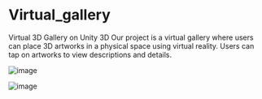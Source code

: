 # Virtual_gallery
Virtual 3D Gallery on Unity 3D
Our project is a virtual gallery where users can place 3D artworks in a physical space using virtual reality.
Users can tap on artworks to view descriptions and details.

![image](https://github.com/user-attachments/assets/ee5ebd1c-9303-45ba-a143-120ddaae4e66)

![image](https://github.com/user-attachments/assets/d52950b2-4812-4d46-a716-359be3fadd7f)
